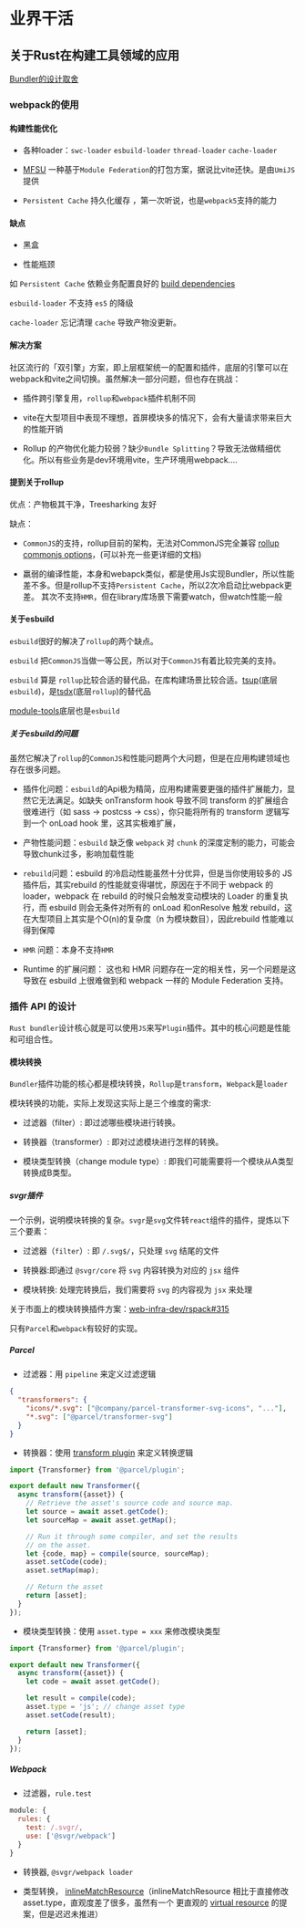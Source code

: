 # 业界干活

## 关于Rust在构建工具领域的应用

[Bundler的设计取舍](https://github.com/orgs/web-infra-dev/discussions/4)

### webpack的使用

#### 构建性能优化

- 各种loader：`swc-loader` `esbuild-loader` `thread-loader` `cache-loader`

- [MFSU](https://umijs.org/docs/guides/mfsu) 一种基于`Module Federation`的打包方案，据说比vite还快。是由`UmiJS`提供

- `Persistent Cache` 持久化缓存 ，第一次听说，也是`webpack5`支持的能力

#### 缺点

- 黑盒

- 性能瓶颈 

如 `Persistent Cache` 依赖业务配置良好的 [build dependencies](https://webpack.js.org/configuration/cache/#cachebuilddependencies)

`esbuild-loader` 不支持 `es5` 的降级

`cache-loader` 忘记清理 `cache` 导致产物没更新。

#### 解决方案

社区流行的「双引擎」方案，即上层框架统一的配置和插件，底层的引擎可以在webpack和vite之间切换。虽然解决一部分问题，但也存在挑战：

- 插件跨引擎复用，`rollup`和`webpack`插件机制不同

- vite在大型项目中表现不理想，首屏模块多的情况下，会有大量请求带来巨大的性能开销

- Rollup 的产物优化能力较弱？缺少`Bundle Splitting`？导致无法做精细优化。所以有些业务是dev环境用vite，生产环境用webpack....

#### 提到关于rollup

优点：产物极其干净，Treesharking 友好

缺点：

- `CommonJS`的支持，rollup目前的架构，无法对CommonJS完全兼容 [rollup commonjs options](https://github.com/rollup/plugins/tree/master/packages/commonjs#options)，(可以补充一些更详细的文档)

- 羸弱的编译性能，本身和webapck类似，都是使用Js实现Bundler，所以性能差不多。但是rollup不支持`Persistent Cache`，所以2次冷启动比webpack更差。
其次不支持`HMR`，但在library库场景下需要watch，但watch性能一般

#### 关于esbuild

`esbuild`很好的解决了`rollup`的两个缺点。

`esbuild` 把`CommonJS`当做一等公民，所以对于`CommonJS`有着比较完美的支持。

`esbuild` 算是 `rollup`比较合适的替代品，在库构建场景比较合适。[tsup](https://github.com/egoist/tsup)(底层`esbuild`)，是[tsdx](https://github.com/jaredpalmer/tsdx)(底层`rollup`)的替代品

[module-tools](https://modernjs.dev/module-tools/)底层也是`esbuild`

##### 关于esbuild的问题

虽然它解决了`rollup`的`CommonJS`和性能问题两个大问题，但是在应用构建领域也存在很多问题。

- 插件化问题：`esbuild`的Api极为精简，应用构建需要更强的插件扩展能力，显然它无法满足。如缺失 onTransform hook 导致不同 transform 的扩展组合很难进行（如 sass -> postcss -> css），你只能将所有的 transform 逻辑写到一个 onLoad hook 里，这其实极难扩展，

- 产物性能问题：`esbuild` 缺乏像 `webpack` 对 `chunk` 的深度定制的能力，可能会导致chunk过多，影响加载性能

- `rebuild`问题：esbuild 的冷启动性能虽然十分优异，但是当你使用较多的 JS 插件后，其实rebuild 的性能就变得堪忧，原因在于不同于 webpack 的 loader，webpack 在 rebuild 的时候只会触发变动模块的 Loader 的重复执行，而 esbuild 则会无条件对所有的 onLoad 和onResolve 触发 rebuild，这在大型项目上其实是个O(n)的复杂度（n 为模块数目），因此rebuild 性能难以得到保障

- `HMR` 问题：本身不支持`HMR`

- Runtime 的扩展问题： 这也和 HMR 问题存在一定的相关性，另一个问题是这导致在 esbuild 上很难做到和 webpack 一样的 Module Federation 支持。

### 插件 API 的设计

`Rust bundler`设计核心就是可以使用`JS`来写`Plugin`插件。其中的核心问题是性能和可组合性。

#### 模块转换

`Bundler`插件功能的核心都是模块转换，`Rollup`是`transform`，`Webpack`是`loader`

模块转换的功能，实际上发现这实际上是三个维度的需求:

- 过滤器（filter）: 即过滤哪些模块进行转换。

- 转换器（transformer）: 即对过滤模块进行怎样的转换。

- 模块类型转换（change module type）: 即我们可能需要将一个模块从A类型转换成B类型。

##### svgr插件

一个示例，说明模块转换的复杂。`svgr`是`svg`文件转`react`组件的插件，提炼以下三个要素：

- 过滤器（`filter`）: 即 `/.svg$/`，只处理 `svg` 结尾的文件

- 转换器:即通过 `@svgr/core` 将 `svg` 内容转换为对应的 `jsx` 组件

- 模块转换: 处理完转换后，我们需要将 `svg` 的内容视为 `jsx` 来处理


关于市面上的模块转换插件方案：[web-infra-dev/rspack#315 ](https://github.com/web-infra-dev/rspack/discussions/315)

只有`Parcel`和`webpack`有较好的实现。

##### Parcel

- 过滤器：用 `pipeline` 来定义过滤逻辑

```json
{
  "transformers": {
    "icons/*.svg": ["@company/parcel-transformer-svg-icons", "..."],
    "*.svg": ["@parcel/transformer-svg"]
  }
}
```

- 转换器：使用 [transform plugin](https://parceljs.org/plugin-system/transformer#transforming-assets) 来定义转换逻辑

```js
import {Transformer} from '@parcel/plugin';

export default new Transformer({
  async transform({asset}) {
    // Retrieve the asset's source code and source map.
    let source = await asset.getCode();
    let sourceMap = await asset.getMap();

    // Run it through some compiler, and set the results 
    // on the asset.
    let {code, map} = compile(source, sourceMap);
    asset.setCode(code);
    asset.setMap(map);

    // Return the asset
    return [asset];
  }
});
```

- 模块类型转换：使用 `asset.type = xxx` 来修改模块类型

```js
import {Transformer} from '@parcel/plugin';

export default new Transformer({
  async transform({asset}) {
    let code = await asset.getCode();

    let result = compile(code);
    asset.type = 'js'; // change asset type
    asset.setCode(result);

    return [asset];
  }
});
```

##### Webpack

- 过滤器，`rule.test`

```js
module: {
  rules: {
    test: /.svgr/,
    use: ['@svgr/webpack']
  }
}
```

- 转换器, `@svgr/webpack loader`

- 类型转换， [inlineMatchResource](https://webpack.js.org/api/loaders/#inline-matchresource)（inlineMatchResource 相比于直接修改 asset.type，直观度差了很多，虽然有一个 更直观的 [virtual resource](https://github.com/webpack/webpack/pull/15459) 的提案，但是迟迟未推进）